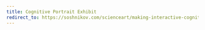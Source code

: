```yaml
---
title: Cognitive Portrait Exhibit
redirect_to: https://soshnikov.com/scienceart/making-interactive-cognitive-portrait-exhibit/
---
```

